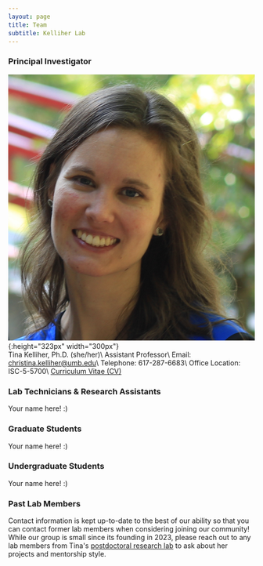 ```yaml
---
layout: page
title: Team
subtitle: Kelliher Lab
---
```


### Principal Investigator
![Tina](Kelliher_GoogleScholar.JPG){:height="323px" width="300px"}
<br />
Tina Kelliher, Ph.D. (she/her)\\
Assistant Professor\\
Email: christina.kelliher@umb.edu\\
Telephone: 617-287-6683\\
Office Location: ISC-5-5700\\
<a href="https://cmk35.github.io/Kelliher_CV_Jan2023.pdf" target="_blank">Curriculum Vitae (CV)</a>

### Lab Technicians & Research Assistants
Your name here! :)

### Graduate Students
Your name here! :)

### Undergraduate Students
Your name here! :)

### Past Lab Members

Contact information is kept up-to-date to the best of our ability so that you can contact former lab members when considering joining our community! While our group is small since its founding in 2023, please reach out to any lab members from Tina's <a href="https://geiselmed.dartmouth.edu/dunlaploros/members/" target="_blank">postdoctoral research lab</a> to ask about her projects and mentorship style.

